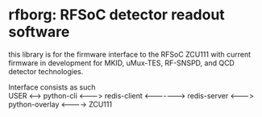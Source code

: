 # rfborg: RFSoC detector readout software 

this library is for the firmware interface to the RFSoC ZCU111 with current firmware in development for MKID, uMux-TES, RF-SNSPD, and QCD detector technologies. 

Interface consists as such  
USER <--> python-cli <---> redis-client <-------> redis-server <---> python-overlay <----> ZCU111
